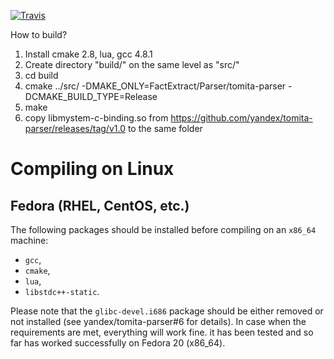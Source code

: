 [![Travis](https://img.shields.io/travis/the31k/tomita-parser/master.svg?style=plastic)](https://travis-ci.org/the31k/tomita-parser)

How to build?

1. Install cmake 2.8, lua, gcc 4.8.1
2. Create directory "build/" on the same level as "src/"
3. cd build
4. cmake ../src/ -DMAKE_ONLY=FactExtract/Parser/tomita-parser -DCMAKE_BUILD_TYPE=Release
5. make
6. copy libmystem-c-binding.so from https://github.com/yandex/tomita-parser/releases/tag/v1.0 to the same folder

# Compiling on Linux

## Fedora (RHEL, CentOS, etc.)

The following packages should be installed before compiling on an `x86_64` machine:

* `gcc`,
* `cmake`,
* `lua`,
* `libstdc++-static`.

Please note that the `glibc-devel.i686` package should be either removed or not installed (see yandex/tomita-parser#6 for details). In case when the requirements are met, everything will work fine. it has been tested and so far has worked successfully on Fedora 20 (x86_64).
